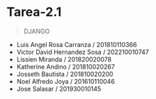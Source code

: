 # Tarea-2.1
> DJANGO 

* Luis Angel Rosa Carranza / 201810110366
* Victor David Hernandez Sosa / 202210010747
* Lissien Miranda / 201820020078
* Katherine Andino / 201810020267
* Josseth Bautista / 201810020200
* Noel Alfredo Joya / 201610110046
* Jose Salasar / 201930010145
